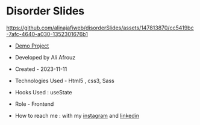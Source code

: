 # Disorder Slides


https://github.com/alinajafiweb/disorderSlides/assets/147813870/cc5419bc-7afc-4640-a030-1352301676b1


- [Demo Project](https://alinajafiweb.github.io/disorderSlides/)

- Developed by Ali Afrouz

- Created - 2023-11-11

- Technologies Used - Html5 , css3, Sass

- Hooks Used : useState 

- Role - Frontend

- How to reach me : with my [instagram](https://www.instagram.com/aliafrouz_com) and [linkedin](https://www.linkedin.com/in/aliafrouz/)
